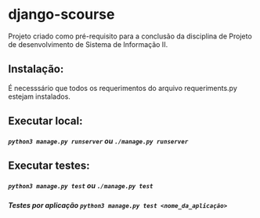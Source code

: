 # django-scourse

Projeto criado como pré-requisito para a conclusão da disciplina de Projeto de desenvolvimento de Sistema de Informação II.

## Instalação:
É necesssário que todos os requerimentos do arquivo requeriments.py estejam instalados.

## Executar local:
##### `python3 manage.py runserver` ou `./manage.py runserver`

## Executar testes:
##### `python3 manage.py test` ou `./manage.py test`
##### Testes por aplicação `python3 manage.py test <nome_da_aplicação>`
